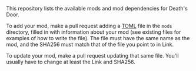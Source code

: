 This repository lists the available mods and mod dependencies for
Death's Door.

To add your mod, make a pull request adding a [TOML][] file in the
`mods` directory, filled in with information about your mod (see existing files for examples of how to write the file). The file must
have the same name as the mod, and the SHA256 must match that of the
file you point to in Link.

To update your mod, make a pull request updating that same file.
You'll usually have to change at least the Link and SHA256.

[TOML]: https://toml.io